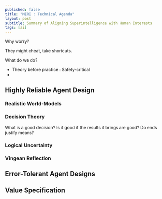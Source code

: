 ```yaml
---
published: false
title: "MIRI : Technical Agenda"
layout: post
subtitle: Summary of Aligning Superintelligence with Human Interests 
tags: [ai]
---
```


Why worry?

They might cheat, take shortcuts.

What do we do?

* Theory before practice : Safety-critical
* 

## Highly Reliable Agent Design

### Realistic World-Models

### Decision Theory
What is a good decision? Is it good if the results it brings are good? Do ends justify means?

### Logical Uncertainty

### Vingean Reflection


## Error-Tolerant Agent Designs


## Value Specification

